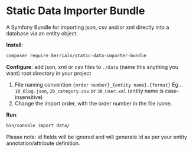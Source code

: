# Static Data Importer Bundle

A Symfony Bundle for importing json, csv and/or xml directly into a database via an entity object. 

**Install**: 
```bash 
composer require kerrialn/static-data-importer-bundle
```

**Configure**: add json, xml or csv files to `./data` (name this anything you want) root directory in your project
   1. File naming convention `{order number}_{entity name}.{format}` Eg... `10_Blog.json`, `20_category.csv` or `30_User.xml` (entity name is case-insensitive)
   2. Change the import order, with the order number in the file name. 
   
**Run**: 

```bash 
bin/console import data/
``` 

Please note: id fields will be ignored and will generate id as per your entity annotation/attribute definition.